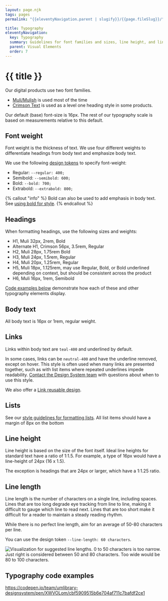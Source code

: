 ```yaml
---
layout: page.njk
tags: pages
permalink: "{{eleventyNavigation.parent | slugify}}/{{page.fileSlug}}/"

title: Typography
eleventyNavigation:
  key: Typography
  summary: Guidelines for font families and sizes, line height, and line length.
  parent: Visual Elements
  order: 7
---
```


# {{ title }}

Our digital products use two font families.

* [Muli/Mulish](https://fonts.google.com/specimen/Mulish) is used most of the time
* [Crimson Text](https://fonts.google.com/specimen/Crimson+Text) is used as a level one heading style in some products.

Our default (base) font-size is 16px. The rest of our typography scale is based on measurements relative to this default.

## Font weight

Font weight is the thickness of text. We use four different weights to differentiate headings from body text and emphasize body text.

We use the following [design tokens](/about/web-components-and-design-tokens/#design-tokens) to specify font-weight:

* Regular: `--regular: 400;`  
* Semibold: `--semibold: 600;`  
* Bold: `--bold: 700;`
* Extrabold: `--extrabold: 800;`

{% callout "info" %}
Bold can also be used to add emphasis in body text. See [using bold for style](https://design-system.lib.umich.edu/content/grammar-and-style/#bold-and-italics).
{% endcallout %}

## Headings

When formatting headings, use the following sizes and weights:

* H1, Muli 32px, 2rem, Bold  
* Alternate H1, Crimson 56px, 3.5rem, Regular  
* H2, Muli 28px, 1.75rem Bold  
* H3, Muli 24px, 1.5rem, Regular  
* H4, Muli 20px, 1.25rem, Regular  
* H5, Muli 18px, 1.125rem, may use Regular, Bold, or Bold underlined depending on context, but should be consistent across the product  
* H6, Muli 16px, 1rem, Semibold

[Code examples below](#typography-code-examples) demonstrate how each of these and other typography elements display.  

## Body text

All body text is 16px or 1rem, regular weight.

## Links

Links within body text are `teal-400` and underlined by default.

In some cases, links can be `neutral-400` and have the underline removed, except on hover. This style is often used when many links are presented together, such as with list items where repeated underlines impede readability. [Contact the Design System team](/about/get-in-touch/) with questions about when to use this style.

We also offer a [Link reusable design](/reusable-designs/link).

## Lists

See our [style guidelines for formatting lists](/content/grammar-and-style/#lists). All list items should have a margin of 8px on the bottom

## Line height

Line height is based on the size of the font itself. Ideal line heights for standard text have a ratio of 1:1.5. For example, a type of 16px would have a line-height of 24px (16 x 1.5).

The exception is headings that are 24px or larger, which have a 1:1.25 ratio.

## Line length

Line length is the number of characters on a single line, including spaces. Lines that are too long degrade eye tracking from line to line, making it difficult to gauge which line to read next. Lines that are too short make it difficult for a reader to maintain a steady reading rhythm.

While there is no perfect line length, aim for an average of 50-80 characters per line.

You can use the design token `--line-length: 60 characters`.

<img src="https://assets.codepen.io/t-1120/Line-Length-v2.png?format=auto" alt="Visualization for suggested line lengths. 0 to 50 characters is too narrow. Just right is considered between 50 and 80 characters. Too wide would be 80 to 100 characters.">

## Typography code examples

https://codepen.io/team/umlibrary-designsystem/pen/XWVOLom/cbf5909515b6e704af711c7bafdf2ce1
